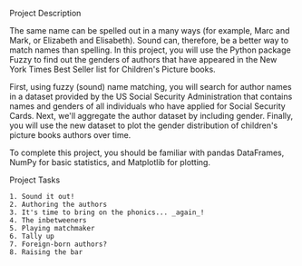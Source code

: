 Project Description

The same name can be spelled out in a many ways (for example, Marc and Mark, or Elizabeth and Elisabeth). Sound can, therefore, be a better way to match names than spelling. In this project, you will use the Python package Fuzzy to find out the genders of authors that have appeared in the New York Times Best Seller list for Children's Picture books.

First, using fuzzy (sound) name matching, you will search for author names in a dataset provided by the US Social Security Administration that contains names and genders of all individuals who have applied for Social Security Cards. Next, we'll aggregate the author dataset by including gender. Finally, you will use the new dataset to plot the gender distribution of children's picture books authors over time.

To complete this project, you should be familiar with pandas DataFrames, NumPy for basic statistics, and Matplotlib for plotting.

Project Tasks

    1. Sound it out!
    2. Authoring the authors
    3. It's time to bring on the phonics... _again_!
    4. The inbetweeners
    5. Playing matchmaker
    6. Tally up
    7. Foreign-born authors?
    8. Raising the bar